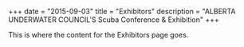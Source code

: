 +++
date        = "2015-09-03"
title       = "Exhibitors"
description = "ALBERTA UNDERWATER COUNCIL'S Scuba Conference & Exhibition"
+++

This is where the content for the Exhibitors page goes.
